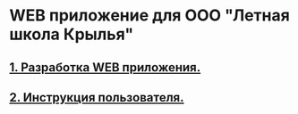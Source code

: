 # WEB приложение для ООО "Летная школа Крылья"

## [1. Разработка WEB приложения.](WEB_application_development.ru.md)

## [2. Инструкция пользователя.](User's_instructions.ru.md)
